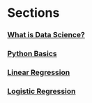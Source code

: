# Sections
### [What is Data Science?](/sections/what-is-data-science)
### [Python Basics](/sections/python-basics)
### [Linear Regression](/sections/linear-regression)
### [Logistic Regression](/sections/logistic-regression)
